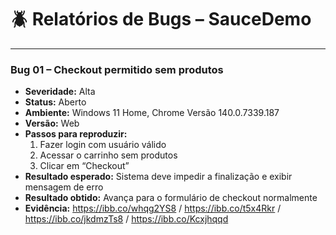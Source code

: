 # 🪲 Relatórios de Bugs – SauceDemo

---

### Bug 01 – Checkout permitido sem produtos
- **Severidade:** Alta  
- **Status:** Aberto  
- **Ambiente:** Windows 11 Home, Chrome Versão 140.0.7339.187  
- **Versão:** Web  
- **Passos para reproduzir:**
  1. Fazer login com usuário válido
  2. Acessar o carrinho sem produtos
  3. Clicar em “Checkout”
- **Resultado esperado:** Sistema deve impedir a finalização e exibir mensagem de erro
- **Resultado obtido:** Avança para o formulário de checkout normalmente
- **Evidência:** https://ibb.co/whqg2YS8 / https://ibb.co/t5x4Rkr / https://ibb.co/jkdmzTs8 / https://ibb.co/Kcxjhqqd
